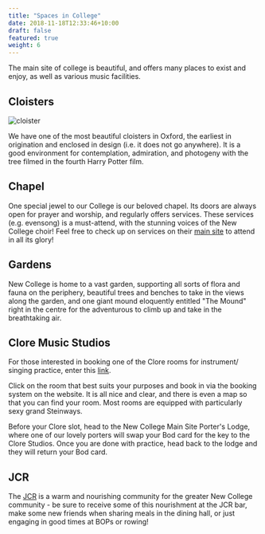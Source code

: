 ```yaml
---
title: "Spaces in College"
date: 2018-11-18T12:33:46+10:00
draft: false
featured: true
weight: 6
---
```


The main site of college is beautiful, and offers many places to exist and enjoy, as well as various music facilities.

## Cloisters

![cloister](/images/nc/cloister.jpeg)

We have one of the most beautiful cloisters in Oxford, the earliest in origination and enclosed in design (i.e. it does not go anywhere). It is a good environment for contemplation, admiration, and photogeny with the tree filmed in the fourth Harry Potter film. 


## Chapel

One special jewel to our College is our beloved chapel. Its doors are always open for prayer and worship, and regularly offers services. These services (e.g. evensong) is a must-attend, with the stunning voices of the New College choir! Feel free to check up on services on their [main site](https://www.new.ox.ac.uk/chapel) to attend in all its glory!

## Gardens

New College is home to a vast garden, supporting all sorts of flora and fauna on the periphery, beautiful trees and benches to take in the views along the garden, and one giant mound eloquently entitled "The Mound" right in the centre for the adventurous to climb up and take in the breathtaking air. 

## Clore Music Studios

For those interested in booking one of the Clore rooms for instrument/ singing practice, enter this [link](https://intranet.new.ox.ac.uk/secure/booking2/venue.asp?tid=1).

Click on the room that best suits your purposes and book in via the booking system on the website. It is all nice and clear, and there is even a map so that you can find your room. Most rooms are equipped with particularly sexy grand Steinways.

Before your Clore slot, head to the New College Main Site Porter's Lodge, where one of our lovely porters will swap your Bod card for the key to the Clore Studios. Once you are done with practice, head back to the lodge and they will return your Bod card.


## JCR

The [JCR](https://jcr.new.ox.ac.uk/) is a warm and nourishing community for the greater New College community - be sure to receive some of this nourishment at the JCR bar, make some new friends when sharing meals in the dining hall, or just engaging in good times at BOPs or rowing!

